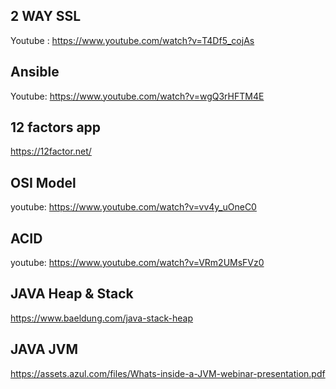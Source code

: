 ## 2 WAY SSL

Youtube : https://www.youtube.com/watch?v=T4Df5_cojAs

## Ansible

Youtube: https://www.youtube.com/watch?v=wgQ3rHFTM4E

## 12 factors app

https://12factor.net/


## OSI Model 

youtube: https://www.youtube.com/watch?v=vv4y_uOneC0


## ACID 

youtube: https://www.youtube.com/watch?v=VRm2UMsFVz0


## JAVA Heap & Stack

https://www.baeldung.com/java-stack-heap


## JAVA JVM

https://assets.azul.com/files/Whats-inside-a-JVM-webinar-presentation.pdf

